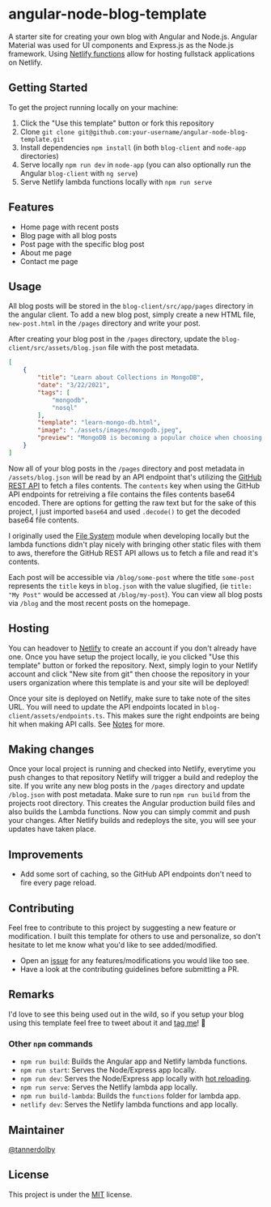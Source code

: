 # angular-node-blog-template
A starter site for creating your own blog with Angular and Node.js. Angular Material was used for UI components and Express.js as the Node.js framework. Using [Netlify functions](https://www.netlify.com/products/functions/) allow for hosting fullstack applications on Netlify.

## Getting Started
To get the project running locally on your machine:
1. Click the "Use this template" button or fork this repository
2. Clone `git clone git@github.com:your-username/angular-node-blog-template.git`
3. Install dependencies `npm install` (in both `blog-client` and `node-app` directories)
4. Serve locally `npm run dev` in `node-app` (you can also optionally run the Angular `blog-client` with `ng serve`)
5. Serve Netlify lambda functions locally with `npm run serve`

## Features
- Home page with recent posts
- Blog page with all blog posts
- Post page with the specific blog post
- About me page
- Contact me page

## Usage
All blog posts will be stored in the `blog-client/src/app/pages` directory in the angular client. To add a new blog post, simply create a new HTML file, `new-post.html` in the `/pages` directory and write your post.

After creating your blog post in the `/pages` directory, update the `blog-client/src/assets/blog.json` file with the post metadata.

```json
[
    {
        "title": "Learn about Collections in MongoDB",
        "date": "3/22/2021",
        "tags": [
            "mongodb",
            "nosql"
        ],
        "template": "learn-mongo-db.html",
        "image": "./assets/images/mongodb.jpeg",
        "preview": "MongoDB is becoming a popular choice when choosing a database. I personally really enjoy working with NoSQL databases like MongoDB because I prefer using JSON to store data rather than columns and rows."
    }
]
```

Now all of your blog posts in the `/pages` directory and post metadata in `/assets/blog.json` will be read by an API endpoint that's utilizing the [GitHub REST API](https://docs.github.com/en/rest) to fetch a files contents. The `contents` key when using the GitHub API endpoints for retreiving a file contains the files contents base64 encoded. There are options for getting the raw text but for the sake of this project, I just imported `base64` and used `.decode()` to get the decoded base64 file contents.

I originally used the [File System](https://nodejs.org/api/fs.html) module when developing locally but the lambda functions didn't play nicely with bringing other static files with them to aws, therefore the GitHub REST API allows us to fetch a file and read it's contents.

Each post will be accessible via `/blog/some-post` where the title `some-post` represents the `title` keys in `blog.json` with the value slugified, (ie `title: "My Post"` would be accessed at `/blog/my-post`). You can view all blog posts via `/blog` and the most recent posts on the homepage.

## Hosting

You can headover to [Netlify](https://www.netlify.com/) to create an account if you don't already have one. Once you have setup the project locally, ie you clicked "Use this template" button or forked the repository. Next, simply login to your Netlify account and click "New site from git" then choose the repository in your users organization where this template is and your site will be deployed! 

Once your site is deployed on Netlify, make sure to take note of the sites URL. You will need to update the API endpoints located in `blog-client/assets/endpoints.ts`. This makes sure the right endpoints are being hit when making API calls. See [Notes](https://github.com/tannerdolby/angular-node-blog-template/blob/master/NOTES.md) for more.

## Making changes

Once your local project is running and checked into Netlify, everytime you push changes to that repository Netlify will trigger a build and redeploy the site. If you write any new blog posts in the `/pages` directory and update `/blog.json` with post metadata. Make sure to run `npm run build` from the projects root directory. This creates the Angular production build files and also builds the Lambda functions. Now you can simply commit and push your changes. After Netlify builds and redeploys the site, you will see your updates have taken place. 

## Improvements
- Add some sort of caching, so the GitHub API endpoints don't need to fire every page reload.

## Contributing
Feel free to contribute to this project by suggesting a new feature or modification. I built this template for others to use and personalize, so don't hesitate to let me know what you'd like to see added/modified.

- Open an [issue](https://github.com/tannerdolby/angular-node-blog-template/issues) for any features/modifications you would like too see.
- Have a look at the contributing guidelines before submitting a PR.

## Remarks
I'd love to see this being used out in the wild, so if you setup your blog using this template feel free to tweet about it and [tag me](https://twitter.com/tannerdolby)! 🚀

### Other `npm` commands
- `npm run build`: Builds the Angular app and Netlify lambda functions.
- `npm run start`: Serves the Node/Express app locally.
- `npm run dev`: Serves the Node/Express app locally with [hot reloading](https://www.npmjs.com/package/nodemon).
- `npm run serve`: Serves the Netlify lambda app locally.
- `npm run build-lambda`: Builds the `functions` folder for lambda app.
- `netlify dev`: Serves the Netlify lambda functions and app locally.

## Maintainer
[@tannerdolby](https://github.com/tannerdolby)

## License
This project is under the [MIT](https://github.com/tannerdolby/angular-node-blog-template/blob/master/LICENSE.md) license.